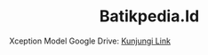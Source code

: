 <p align="center">
  <h1 align="center"><b>Batikpedia.Id</b></h1>
</p>

Xception Model Google Drive: [Kunjungi Link](https://drive.google.com/drive/folders/1P2fe_RnuaxFPFVToTDKOiRzw7f_k30Q5?usp=sharing)
